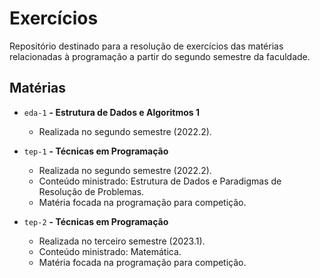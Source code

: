 # Exercícios
Repositório destinado para a resolução de exercícios das matérias relacionadas à programação a partir do segundo semestre da faculdade.

## Matérias

- `eda-1` **- Estrutura de Dados e Algoritmos 1**
    - Realizada no segundo semestre (2022.2).

- `tep-1` **- Técnicas em Programação**
    - Realizada no segundo semestre (2022.2).
    - Conteúdo ministrado: Estrutura de Dados e Paradigmas de Resolução de Problemas.
    - Matéria focada na programação para competição.

- `tep-2` **- Técnicas em Programação**
    - Realizada no terceiro semestre (2023.1).
    - Conteúdo ministrado: Matemática.
    - Matéria focada na programação para competição.